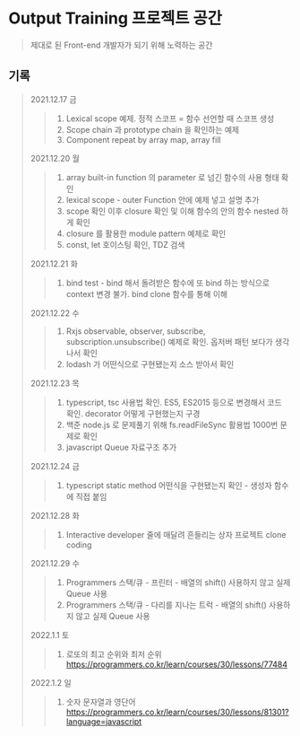 # Output Training 프로젝트 공간

> 제대로 된 Front-end 개발자가 되기 위해 노력하는 공간

## 기록

> 2021.12.17 금
>
> > 1. Lexical scope 예제. 정적 스코프 = 함수 선언할 때 스코프 생성
> > 2. Scope chain 과 prototype chain 을 확인하는 예제
> > 3. Component repeat by array map, array fill
>
> 2021.12.20 월
>
> > 1. array built-in function 의 parameter 로 넘긴 함수의 사용 형태 확인
> > 2. lexical scope - outer Function 안에 예제 넣고 설명 추가
> > 3. scope 확인 이후 closure 확인 및 이해 함수의 안의 함수 nested 하게 확인
> > 4. closure 를 활용한 module pattern 예제로 확인
> > 5. const, let 호이스팅 확인, TDZ 검색
>
> 2021.12.21 화
>
> > 1. bind test - bind 해서 돌려받은 함수에 또 bind 하는 방식으로 context 변경 불가. bind clone 함수를 통해 이해
>
> 2021.12.22 수
>
> > 1. Rxjs observable, observer, subscribe, subscription.unsubscribe() 예제로 확인. 옵저버 패턴 보다가 생각나서 확인
> > 2. lodash 가 어떤식으로 구현됐는지 소스 받아서 확인
>
> 2021.12.23 목
>
> > 1. typescript, tsc 사용법 확인. ES5, ES2015 등으로 변경해서 코드 확인. decorator 어떻게 구현했는지 구경
> > 2. 백준 node.js 로 문제풀기 위해 fs.readFileSync 활용법 1000번 문제로 확인
> > 3. javascript Queue 자료구조 추가
>
> 2021.12.24 금
>
> > 1. typescript static method 어떤식을 구현됐는지 확인 - 생성자 함수에 직접 붙임
>
> 2021.12.28 화
>
> > 1. Interactive developer 줄에 매달려 흔들리는 상자 프로젝트 clone coding
>
> 2021.12.29 수
>
> > 1. Programmers 스택/큐 - 프린터 - 배열의 shift() 사용하지 않고 실제 Queue 사용
> > 2. Programmers 스택/큐 - 다리를 지나는 트럭 - 배열의 shift() 사용하지 않고 실제 Queue 사용
>
> 2022.1.1 토
>
> > 1. 로또의 최고 순위와 최저 순위 https://programmers.co.kr/learn/courses/30/lessons/77484
>
> 2022.1.2 일
>
> > 1. 숫자 문자열과 영단어 https://programmers.co.kr/learn/courses/30/lessons/81301?language=javascript
